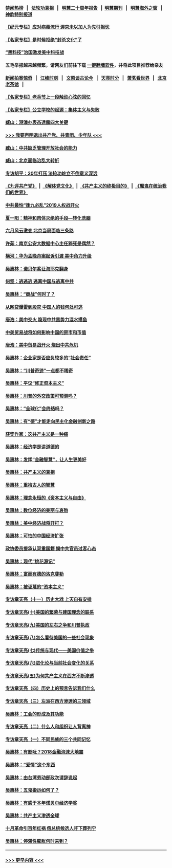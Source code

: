 #### [禁闻热榜](热点新闻.md?=0)  &nbsp;&nbsp;|&nbsp;&nbsp; [法轮功真相](https://github.com/gfw-breaker/truth/blob/master/README.md?=0) &nbsp;&nbsp;|&nbsp;&nbsp; [明慧二十周年报告](https://github.com/gfw-breaker/mh-reports/blob/master/README.md?=0) &nbsp;&nbsp;|&nbsp;&nbsp;[明慧期刊](https://github.com/gfw-breaker/mh-qikan) &nbsp;&nbsp;|&nbsp;&nbsp; [明慧海外之窗](https://github.com/gfw-breaker/mh-news/blob/master/README.md?=0) &nbsp;&nbsp;|&nbsp;&nbsp; [神韵特别报道](https://github.com/gfw-breaker/mh-news/blob/master/shenyun.md?=0)
#### [【纪元专栏】应对病毒流行 渥京未以加人为先引担忧](../pages/nsc423/n11875714.md?t=03141431) 
#### [【名家专栏】是时候拒绝“封杀文化”了](../pages/nsc423/n11814093.md?t=03141431) 
#### [“黑科技”治国激发美中科技战](../pages/nsc423/n11638056.md?t=03141431) 
#### 五毛举报越来越频繁，请网友们前往下载 [一键翻墙软件](https://github.com/gfw-breaker/ssr-accounts)，并将此项目推荐给亲友
#### [新闻拍案惊奇](https://github.com/gfw-breaker/banned-news/blob/master/pages/link4.md) &nbsp;&nbsp;|&nbsp;&nbsp; [江峰时刻](https://github.com/gfw-breaker/banned-news/blob/master/pages/link4.md) &nbsp;&nbsp;|&nbsp;&nbsp; [文昭谈古论今](https://github.com/gfw-breaker/banned-news/blob/master/pages/link4.md) &nbsp;&nbsp;|&nbsp;&nbsp; [天亮时分](https://github.com/gfw-breaker/banned-news/blob/master/pages/link4.md) &nbsp;&nbsp;|&nbsp;&nbsp; [萧茗看世界](https://github.com/gfw-breaker/banned-news/blob/master/pages/link4.md) &nbsp;&nbsp;|&nbsp;&nbsp; [北京老茶馆](https://github.com/gfw-breaker/banned-news/blob/master/pages/link4.md) &nbsp;&nbsp;|&nbsp;&nbsp; 
#### [【名家专栏】老兵节上一段触动心弦的回忆](../pages/nsc423/n11646016.md?t=03141431) 
#### [【名家专栏】公立学校的起源：集体主义与失败](../pages/nsc423/n11601833.md?t=03141431) 
#### [臧山：港澳办表态透露四大关键](../pages/nsc423/n11421628.md?t=03141431) 
#### [>>> 我要声明退出共产党、共青团、少年队 <<<](https://github.com/begood0513/goodnews/blob/master/quit/letter.md) 
#### [臧山：中共缺乏管理开放社会的能力](../pages/nsc423/n11407457.md?t=03141431) 
#### [臧山：北京面临治乱大转折](../pages/nsc423/n11406895.md?t=03141431) 
#### [专访胡平：20年打压 法轮功屹立不倒意义深远](../pages/nsc423/n11398800.md?t=03141431) 
#### [《九评共产党》](https://github.com/begood0513/9ping.md/blob/master/README.md) &nbsp;|&nbsp; [《解体党文化》](../../../../jtdwh.md/blob/master/README.md)  &nbsp;|&nbsp; [《共产主义的终极目的》](../../../../gczydzjmd.md/blob/master/README.md) &nbsp;|&nbsp; [《魔鬼在统治我们的世界》](../../../../mgztzwmdsj.md/blob/master/README.md) 
#### [中共最怕“逢九必乱”2019人权战开火](../pages/nsc423/n11385248.md?t=03141431) 
#### [夏一阳：精神和肉体灭绝的手段—转化洗脑](../pages/nsc423/n11368250.md?t=03141431) 
#### [六月风云激变 北京当局面临三条路](../pages/nsc423/n11313668.md?t=03141431) 
#### [许茹：南京公安大数据中心主任猝死是偶然？](../pages/nsc423/n11064744.md?t=03141431) 
#### [横河：华为孟晚舟案起诉引渡 美中角力升级](../pages/nsc423/n11027230.md?t=03141431) 
#### [吴惠林：诺贝尔奖让海耶克翻身](../pages/nsc423/n10890049.md?t=03141431) 
#### [何坚：逃逃逃 逃离中国与逃离中共](../pages/nsc423/n10592891.md?t=03141431) 
#### [吴惠林：“商战”何时了？](../pages/nsc423/n10573558.md?t=03141431) 
#### [从网贷爆雷到股灾 中国人的钱何处可逃](../pages/nsc423/n10572800.md?t=03141431) 
#### [唐浩：美中交火 隐现中共黑势力混水摸鱼](../pages/nsc423/n10544040.md?t=03141431) 
#### [中美贸易战将如何影响中国的房市和币值](../pages/nsc423/n10543697.md?t=03141431) 
#### [唐浩：美中贸易战开火 烧出中共危机](../pages/nsc423/n10540126.md?t=03141431) 
#### [吴惠林：企业家是否应负较多的“社会责任”](../pages/nsc423/n10535022.md?t=03141431) 
#### [吴惠林：“川普奇迹”一点都不稀奇](../pages/nsc423/n10512808.md?t=03141431) 
#### [吴惠林：平议“修正资本主义”](../pages/nsc423/n10495724.md?t=03141431) 
#### [吴惠林：川普的外交政策可预测吗？](../pages/nsc423/n10462387.md?t=03141431) 
#### [吴惠林：“全球化”会终结吗？](../pages/nsc423/n10452838.md?t=03141431) 
#### [吴惠林：有“德”才能走向民主化金融创新之路](../pages/nsc423/n10432292.md?t=03141431) 
#### [获奖作家：这共产主义是一种癌](../pages/nsc423/n10431541.md?t=03141431) 
#### [吴惠林：经济学是讲道德的](../pages/nsc423/n10398014.md?t=03141431) 
#### [吴惠林：发挥“金融智慧”，让人生更美好](../pages/nsc423/n10375019.md?t=03141431) 
#### [吴惠林：共产主义的真相](../pages/nsc423/n10351394.md?t=03141431) 
#### [吴惠林：重拾古人的智慧](../pages/nsc423/n10337691.md?t=03141431) 
#### [吴惠林：理念永恒的《资本主义与自由》](../pages/nsc423/n10316274.md?t=03141431) 
#### [吴惠林：数位经济的美丽与哀愁](../pages/nsc423/n10292946.md?t=03141431) 
#### [吴惠林：美中经济战将开打？](../pages/nsc423/n10258825.md?t=03141431) 
#### [吴惠林：可怕的中国经济扩张](../pages/nsc423/n10219147.md?t=03141431) 
#### [政协委员提承认双重国籍 揭中共官员过客心态](../pages/nsc423/n10208809.md?t=03141431) 
#### [吴惠林：现代“桃花源记”](../pages/nsc423/n10185234.md?t=03141431) 
#### [吴惠林：富而有德的洛克斐勒](../pages/nsc423/n10142264.md?t=03141431) 
#### [吴惠林：被诬蔑的“资本主义”](../pages/nsc423/n10124816.md?t=03141431) 
#### [专访章天亮（十一）历史大戏 上天自有安排](../pages/nsc423/n10094905.md?t=03141431) 
#### [专访章天亮(十)美国的繁荣与建国理念的联系](../pages/nsc423/n10094899.md?t=03141431) 
#### [专访章天亮(九)美国的左右之争和川普执政](../pages/nsc423/n10094889.md?t=03141431) 
#### [专访章天亮(八)怎么看待美国的一些社会现象](../pages/nsc423/n10094857.md?t=03141431) 
#### [专访章天亮(七)传统与现代——美国价值之争](../pages/nsc423/n10093140.md?t=03141431) 
#### [专访章天亮(六)进化论与当前社会变化的关系](../pages/nsc423/n10092036.md?t=03141431) 
#### [专访章天亮(五)为何共产主义在西方不断渗透](../pages/nsc423/n10083620.md?t=03141431) 
#### [专访章天亮（四）历史上的预言告诉我们什么](../pages/nsc423/n10083606.md?t=03141431) 
#### [专访章天亮（三）左派在西方渗透的三领域](../pages/nsc423/n10081115.md?t=03141431) 
#### [吴惠林：工会的形成及其功能](../pages/nsc423/n10080633.md?t=03141431) 
#### [专访章天亮（二）什么人和组织让人背离神](../pages/nsc423/n10076637.md?t=03141431) 
#### [专访章天亮（一）不同民族的三个共同记忆](../pages/nsc423/n10074188.md?t=03141431) 
#### [吴惠林：有影呒？2018金融泡沫大地震](../pages/nsc423/n10040534.md?t=03141431) 
#### [吴惠林：“爱情”这个东西](../pages/nsc423/n10019423.md?t=03141431) 
#### [吴惠林：由台湾劳动部政次请辞说起](../pages/nsc423/n9979679.md?t=03141431) 
#### [吴惠林：五鬼搬运如何了？](../pages/nsc423/n9925338.md?t=03141431) 
#### [吴惠林：有感于本年诺贝尔经济学奖](../pages/nsc423/n9871883.md?t=03141431) 
#### [吴惠林：共产主义渗透全球](../pages/nsc423/n9812748.md?t=03141431) 
#### [十月革命引百年红祸 俄总统候选人吁下葬列宁](../pages/nsc423/n9810182.md?t=03141431) 
#### [吴惠林：停滞性膨胀何时来到？](../pages/nsc423/n9764136.md?t=03141431) 

----
#### [ >>> 更早内容 <<< ](../indexes/nsc423-earlier.md)

